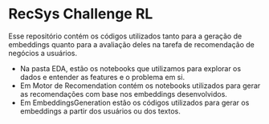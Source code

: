 # RecSys Challenge RL

Esse repositório contém os códigos utilizados tanto para a geração de embeddings quanto para a avaliação deles na tarefa de recomendação de negócios a usuários.

- Na pasta EDA, estão os notebooks que utilizamos para explorar os dados e entender as features e o problema em si.
- Em Motor de Recomendation contém os notebooks utilizados para gerar as recomendações com base nos embeddings desenvolvidos.
- Em EmbeddingsGeneration estão os códigos utilizados para gerar os embeddings a partir dos usuários ou dos textos.
